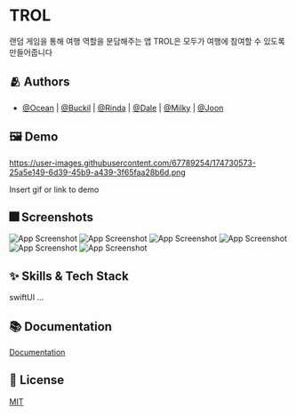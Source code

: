 # TROL
랜덤 게임을 통해 여행 역할을 분담해주는 앱
TROL은 모두가 여행에 참여할 수 있도록 만들어줍니다

## :people_hugging: Authors

- [@Ocean](https://github.com/hurdasol98) | [@Buckil](https://github.com/Byeongsoo-Min) | [@Rinda](https://www.github.com/) | [@Dale](https://github.com/HyeS00) | [@Milky](https://www.github.com/) | [@Joon](https://github.com/ChickenJoah)


## :framed_picture: Demo
https://user-images.githubusercontent.com/67789254/174730573-25a5e149-6d39-45b9-a439-3f65faa28b6d.png

Insert gif or link to demo


## :fireworks: Screenshots

![App Screenshot](https://dummyimage.com/250x500/000/fff.png)
![App Screenshot](https://dummyimage.com/250x500/000/fff.png)
![App Screenshot](https://dummyimage.com/250x500/000/fff.png)
![App Screenshot](https://dummyimage.com/250x500/000/fff.png)
![App Screenshot](https://dummyimage.com/250x500/000/fff.png)
![App Screenshot](https://dummyimage.com/250x500/000/fff.png)


## :sparkles: Skills & Tech Stack
swiftUI ...

## :books: Documentation

[Documentation](https://linktodocumentation)


## :lock_with_ink_pen: License

[MIT](https://choosealicense.com/licenses/mit/)
